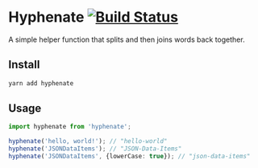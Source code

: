 # Hyphenate [![Build Status](https://travis-ci.org/vilic/hyphenate.svg)](https://travis-ci.org/vilic/hyphenate)

A simple helper function that splits and then joins words back together.

## Install

```sh
yarn add hyphenate
```

## Usage

```ts
import hyphenate from 'hyphenate';

hyphenate('hello, world!'); // "hello-world"
hyphenate('JSONDataItems'); // "JSON-Data-Items"
hyphenate('JSONDataItems', {lowerCase: true}); // "json-data-items"
```
